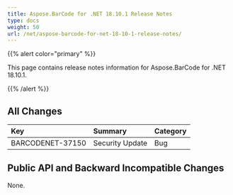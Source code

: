 ```yaml
---
title: Aspose.BarCode for .NET 18.10.1 Release Notes
type: docs
weight: 50
url: /net/aspose-barcode-for-net-18-10-1-release-notes/
---
```


{{% alert color="primary" %}} 

This page contains release notes information for Aspose.BarCode for .NET 18.10.1.

{{% /alert %}} 
## **All Changes**

|**Key**|**Summary**|**Category**|
| :- | :- | :- |
|BARCODENET-37150|Security Update|Bug|
## **Public API and Backward Incompatible Changes**
None.
